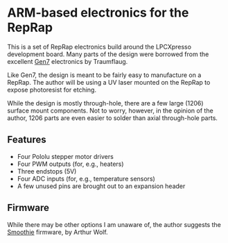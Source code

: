 # ARM-based electronics for the RepRap

This is a set of RepRap electronics build around the LPCXpresso
development board. Many parts of the design were borrowed from the
excellent [Gen7](http://reprap.org/wiki/Generation_7_Electronics)
electronics by Traumflaug.

Like Gen7, the design is meant to be fairly easy to manufacture on a
RepRap. The author will be using a UV laser mounted on the RepRap to
expose photoresist for etching.

While the design is mostly through-hole, there are a few large (1206)
surface mount components. Not to worry, however, in the opinion of the
author, 1206 parts are even easier to solder than axial through-hole
parts.

## Features

 * Four Pololu stepper motor drivers
 * Four PWM outputs (for, e.g., heaters)
 * Three endstops (5V)
 * Four ADC inputs (for, e.g., temperature sensors)
 * A few unused pins are brought out to an expansion header
 
## Firmware

While there may be other options I am unaware of, the author suggests
the [Smoothie](http://smoothieware.org/) firmware, by Arthur Wolf.

